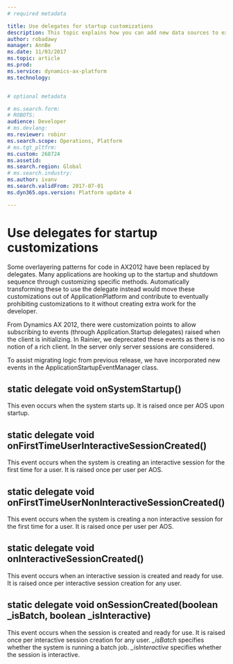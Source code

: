 ```yaml
---
# required metadata

title: Use delegates for startup customizations
description: This topic explains how you can add new data sources to existing forms by using extensions.
author: robadawy
manager: AnnBe
ms.date: 11/03/2017
ms.topic: article
ms.prod: 
ms.service: dynamics-ax-platform
ms.technology: 


# optional metadata

# ms.search.form: 
# ROBOTS: 
audience: Developer
# ms.devlang: 
ms.reviewer: robinr
ms.search.scope: Operations, Platform
# ms.tgt_pltfrm: 
ms.custom: 268724
ms.assetid: 
ms.search.region: Global
# ms.search.industry: 
ms.author: ivanv
ms.search.validFrom: 2017-07-01
ms.dyn365.ops.version: Platform update 4

---
```


# Use delegates for startup customizations

Some overlayering patterns for code in AX2012 have been replaced by delegates. Many applications are hooking up to the startup and shutdown sequence through customizing specific methods. Automatically transforming these to use the delegate instead would move these customizations out of ApplicationPlatform and contribute to eventually prohibiting customizations to it without creating extra work for the developer.

From Dynamics AX 2012, there were customization points to allow subscribing to events (through Application.Startup delegates) raised when the client is initializing.
In Rainier, we deprecated these events as there is no notion of a rich client. In the server only server sessions are considered.

To assist migrating logic from previous release, we have incorporated new events in the  ApplicationStartupEventManager class.

## static delegate void onSystemStartup()
This even occurs when the system starts up. It is raised once per AOS upon startup.

## static delegate void onFirstTimeUserInteractiveSessionCreated()
This event occurs when the system is creating an interactive session for the first time for a user. It is raised once per user per AOS.

## static delegate void onFirstTimeUserNonInteractiveSessionCreated()
This event occurs when the system is creating a non interactive session for the first time for a user. It is raised once per user per AOS.

## static delegate void onInteractiveSessionCreated()
This event occurs when an interactive session is created and ready for use. It is raised once per interactive session creation for any user.

## static delegate void onSessionCreated(boolean _isBatch, boolean _isInteractive)
This event occurs when the session is created and ready for use. It is raised once per interactive session creation for any user.
*_isBatch* specifies whether the system is running a batch job.
*_isInteractive* specifies whether the session is interactive.

